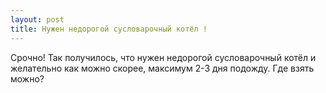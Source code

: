 ```yaml
---
layout: post 
title: Нужен недорогой сусловарочный котёл ! 
--- 
```

Срочно! Так получилось, что нужен недорогой сусловарочный котёл и желательно как можно скорее, максимум 2-3 дня подожду. Где взять можно?
